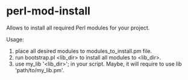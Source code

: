 perl-mod-install
================

Allows to install all required Perl modules for your project.

Usage:
1) place all desired modules to modules_to_install.pm file.
2) run bootstrap.pl <lib_dir> to install all modules to <lib_dir>.
3) use my_lib '<lib_dir>'; in your script. Maybe, it will require to use lib 'path/to/my_lib.pm'.

